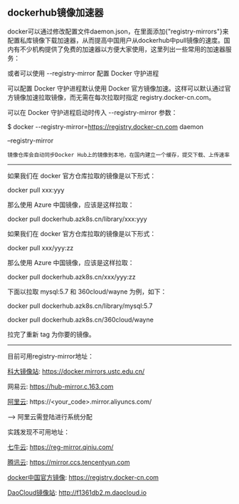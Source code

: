 ## dockerhub镜像加速器

docker可以通过修改配置文件daemon.json，在里面添加{"registry-mirrors"}来配置私库镜像下载加速器，从而提高中国用户从dockerhub中pull镜像的速度。国内有不少机构提供了免费的加速器以方便大家使用，这里列出一些常用的加速器服务：

或者可以使用 --registry-mirror 配置 Docker 守护进程

可以配置 Docker 守护进程默认使用 Docker 官方镜像加速。这样可以默认通过官方镜像加速拉取镜像，而无需在每次拉取时指定 registry.docker-cn.com。

可以在 Docker 守护进程启动时传入 --registry-mirror 参数：

$ docker --registry-mirror=https://registry.docker-cn.com daemon


–registry-mirror

    镜像仓库会自动同步Docker Hub上的镜像到本地，在国内建立一个缓存，提交下载、上传速率

----------------

如果我们在 docker 官方仓库拉取的镜像是以下形式：

docker pull xxx:yyy

那么使用 Azure 中国镜像，应该是这样拉取：

docker pull dockerhub.azk8s.cn/library/xxx:yyy

如果我们在 docker 官方仓库拉取的镜像是以下形式：

docker pull xxx/yyy:zz

那么使用 Azure 中国镜像，应该是这样拉取：

docker pull dockerhub.azk8s.cn/xxx/yyy:zz

下面以拉取 mysql:5.7 和 360cloud/wayne 为例，如下：

docker pull dockerhub.azk8s.cn/library/mysql:5.7

docker pull dockerhub.azk8s.cn/360cloud/wayne

拉完了重新 tag 为你要的镜像。

---------------

目前可用registry-mirror地址：

[科大镜像站](https://mirrors.ustc.edu.cn/help/dockerhub.html): https://docker.mirrors.ustc.edu.cn/

网易云: https://hub-mirror.c.163.com

[阿里云](https://cr.console.aliyun.com/): https://<your_code>.mirror.aliyuncs.com/

--> 阿里云需登陆进行系统分配

实践发现不可用地址：

[七牛云](https://kirk-enterprise.github.io/hub-docs/#/user-guide/mirror): https://reg-mirror.qiniu.com/

[腾讯云](https://cloud.tencent.com/document/product/457/9113): https://mirror.ccs.tencentyun.com

[docker中国官方镜像](https://www.docker.com/registry-mirror): https://registry.docker-cn.com

[DaoCloud镜像站](https://www.daocloud.io/mirror): http://f1361db2.m.daocloud.io
